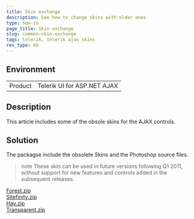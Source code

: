 ```yaml
---
title: Skin exchange
description: See how to change skins with older ones
type: how-to
page_title: Skin exchange
slug: common-skin-exchange
tags: telerik, telerik ajax skins
res_type: kb
---
```


## Environment

<table>
	<tbody>
		<tr>
			<td>Product</td>
			<td>Telerik UI for ASP.NET AJAX</td>
		</tr>
	</tbody>
</table>


## Description

This article includes some of the obsole skins for the AJAX controls.

## Solution

The packagse include the obsolete Skins and the Photoshop source files.

>note These skin can be used in future versions following Q1 2011, without support for new features and controls added in the subsequent releases.

[Forest.zip](files/skins-forest.zip) <br />
[Sitefinity.zip](files/skins-sitefinity.zip) <br />
[Hay.zip](files/skins-hay.zip) <br />
[Transparent.zip](files/skins-transparent.zip)





  